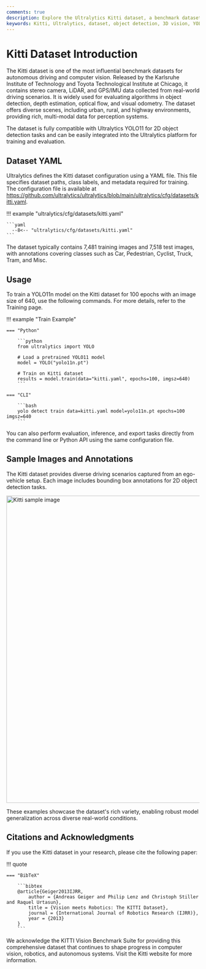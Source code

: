 ```yaml
---
comments: true
description: Explore the Ultralytics Kitti dataset, a benchmark dataset for computer vision tasks such as 3D object detection, depth estimation, and autonomous driving perception.
keywords: Kitti, Ultralytics, dataset, object detection, 3D vision, YOLO11, training, validation, self-driving cars, computer vision
---
```


# Kitti Dataset Introduction

The Kitti dataset is one of the most influential benchmark datasets for autonomous driving and computer vision. Released by the Karlsruhe Institute of Technology and Toyota Technological Institute at Chicago, it contains stereo camera, LiDAR, and GPS/IMU data collected from real-world driving scenarios. It is widely used for evaluating algorithms in object detection, depth estimation, optical flow, and visual odometry. The dataset offers diverse scenes, including urban, rural, and highway environments, providing rich, multi-modal data for perception systems.

The dataset is fully compatible with Ultralytics YOLO11 for 2D object detection tasks and can be easily integrated into the Ultralytics platform for training and evaluation.

## Dataset YAML

Ultralytics defines the Kitti dataset configuration using a YAML file. This file specifies dataset paths, class labels, and metadata required for training. The configuration file is available at https://github.com/ultralytics/ultralytics/blob/main/ultralytics/cfg/datasets/kitti.yaml.

!!! example "ultralytics/cfg/datasets/kitti.yaml"

    ```yaml
      --8<-- "ultralytics/cfg/datasets/kitti.yaml"
    ```

The dataset typically contains 7,481 training images and 7,518 test images, with annotations covering classes such as Car, Pedestrian, Cyclist, Truck, Tram, and Misc.

## Usage

To train a YOLO11n model on the Kitti dataset for 100 epochs with an image size of 640, use the following commands. For more details, refer to the Training page.

!!! example "Train Example"

    === "Python"

        ```python
        from ultralytics import YOLO

        # Load a pretrained YOLO11 model
        model = YOLO("yolo11n.pt")

        # Train on Kitti dataset
        results = model.train(data="kitti.yaml", epochs=100, imgsz=640)
        ```

    === "CLI"

        ```bash
        yolo detect train data=kitti.yaml model=yolo11n.pt epochs=100 imgsz=640
        ```

You can also perform evaluation, inference, and export tasks directly from the command line or Python API using the same configuration file.

## Sample Images and Annotations

The Kitti dataset provides diverse driving scenarios captured from an ego-vehicle setup. Each image includes bounding box annotations for 2D object detection tasks.

<img src="https://github.com/ultralytics/docs/releases/download/0/kitti-dataset-sample.avif" alt="Kitti sample image" width="800">

These examples showcase the dataset's rich variety, enabling robust model generalization across diverse real-world conditions.

## Citations and Acknowledgments

If you use the Kitti dataset in your research, please cite the following paper:

!!! quote

    === "BibTeX"

        ```bibtex
        @article{Geiger2013IJRR,
            author = {Andreas Geiger and Philip Lenz and Christoph Stiller and Raquel Urtasun},
            title = {Vision meets Robotics: The KITTI Dataset},
            journal = {International Journal of Robotics Research (IJRR)},
            year = {2013}
        }
        ```

We acknowledge the KITTI Vision Benchmark Suite for providing this comprehensive dataset that continues to shape progress in computer vision, robotics, and autonomous systems. Visit the Kitti website for more information.

